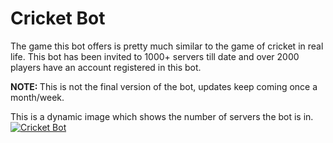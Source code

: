 <h1>Cricket Bot</h1>

The game this bot offers is pretty much similar to the game of cricket in real life. This bot has been invited to 1000+ servers till date and over 2000 players have an account registered in this bot.

<b>NOTE: </b>
This is not the final version of the bot, updates keep coming once a month/week.


This is a dynamic image which shows the number of servers the bot is in.<br>
<a href="https://top.gg/bot/723470180490936411">
  <img src="https://top.gg/api/widget/723470180490936411.svg" alt="Cricket Bot" />
</a>
